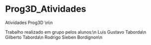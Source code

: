 # Prog3D_Atividades
Atividades Prog3D \n\n

Trabalho realizado em grupo pelos alunos:\n
Luis Gustavo Taborda\n
Gilberto Taborda\n
Rodrigo Sieben Bordignon\n

